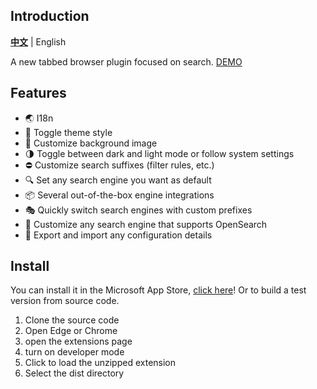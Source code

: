 ## Introduction

**[中文](./README.zh-CN.md)** | English

A new tabbed browser plugin focused on search. [DEMO](https://guangzan.github.io/tinytab/#/)

## Features

-   🌏 I18n
-   🎨 Toggle theme style
-   🍍 Customize background image
-   🌗 Toggle between dark and light mode or follow system settings
-   ⛔ Customize search suffixes (filter rules, etc.)
-   🔍 Set any search engine you want as default
-   📦 Several out-of-the-box engine integrations
-   🎭 Quickly switch search engines with custom prefixes
-   🌌 Customize any search engine that supports OpenSearch
-   🍉 Export and import any configuration details

## Install

You can install it in the Microsoft App Store, [click here](https://microsoftedge.microsoft.com/addons/detail/tinytab/apehhlijbbfgppmhjpmblkaocmekfmaf)! Or to build a test version from source code.

1. Clone the source code
2. Open Edge or Chrome
3. open the extensions page
4. turn on developer mode
5. Click to load the unzipped extension
6. Select the dist directory
